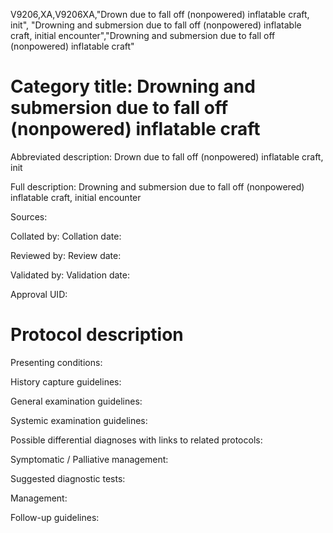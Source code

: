 V9206,XA,V9206XA,"Drown due to fall off (nonpowered) inflatable craft, init", "Drowning and submersion due to fall off (nonpowered) inflatable craft, initial encounter","Drowning and submersion due to fall off (nonpowered) inflatable craft"
# Category title: Drowning and submersion due to fall off (nonpowered) inflatable craft

Abbreviated description: Drown due to fall off (nonpowered) inflatable craft, init

Full description: Drowning and submersion due to fall off (nonpowered) inflatable craft, initial encounter

Sources:

Collated by:
Collation date:

Reviewed by:
Review date:

Validated by:
Validation date:

Approval UID:

# Protocol description

Presenting conditions:

History capture guidelines:

General examination guidelines:

Systemic examination guidelines:

Possible differential diagnoses with links to related protocols:

Symptomatic / Palliative management:

Suggested diagnostic tests:

Management:

Follow-up guidelines:
